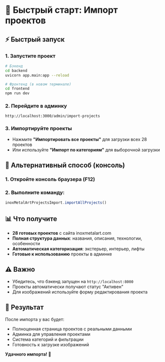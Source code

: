 # 🚀 Быстрый старт: Импорт проектов

## ⚡ Быстрый запуск

### 1. **Запустите проект**
```bash
# Бэкенд
cd backend
uvicorn app.main:app --reload

# Фронтенд (в новом терминале)
cd frontend
npm run dev
```

### 2. **Перейдите в админку**
```
http://localhost:3000/admin/import-projects
```

### 3. **Импортируйте проекты**
- Нажмите **"Импортировать все проекты"** для загрузки всех 28 проектов
- Или используйте **"Импорт по категориям"** для выборочной загрузки

## 🔧 Альтернативный способ (консоль)

### 1. **Откройте консоль браузера** (F12)
### 2. **Выполните команду:**
```javascript
inoxMetalArtProjectsImport.importAllProjects()
```

## 📊 Что получите

- **28 готовых проектов** с сайта inoxmetalart.com
- **Полная структура данных**: названия, описания, технологии, особенности
- **Автоматическая категоризация**: экстерьер, интерьер, лифты
- **Готовые к использованию** проекты в админке

## ⚠️ Важно

- Убедитесь, что бэкенд запущен на `http://localhost:8000`
- Проекты автоматически получают статус "Активен"
- Для изображений используйте форму редактирования проекта

## 🎯 Результат

После импорта у вас будет:
- Полноценная страница проектов с реальными данными
- Админка для управления проектами
- Система категорий и фильтрации
- Готовность к загрузке изображений

**Удачного импорта! 🚀**





